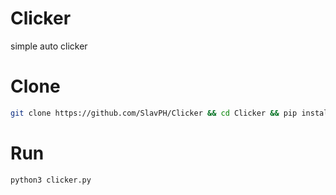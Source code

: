 # Clicker
simple auto clicker 

# Clone
```bash
git clone https://github.com/SlavPH/Clicker && cd Clicker && pip install pyautogui
```

# Run
```bash
python3 clicker.py
```
